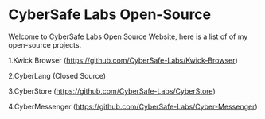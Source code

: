 # CyberSafe Labs Open-Source
Welcome to CyberSafe Labs Open Source Website, here is a list of of my open-source projects.

1.Kwick Browser (https://github.com/CyberSafe-Labs/Kwick-Browser)

2.CyberLang (Closed Source)

3.CyberStore (https://github.com/CyberSafe-Labs/CyberStore)

4.CyberMessenger (https://github.com/CyberSafe-Labs/Cyber-Messenger)
